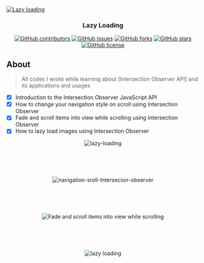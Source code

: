 <p align="center">
  <a href="https://github.com/AbdallahHemdan/Lazy-Loading" rel="noopener">
    
  ![Lazy loading](https://user-images.githubusercontent.com/40190772/91656758-791dc700-eabb-11ea-95d7-94957917dc35.png)
  
  </a>
</p>

<h3 align="center">Lazy Loading</h3>
<div align="center">
  
  [![GitHub contributors](https://img.shields.io/github/contributors/AbdallahHemdan/Lazy-Loading)](https://github.com/AbdallahHemdan/Lazy-Loading/contributors)
  [![GitHub issues](https://img.shields.io/github/issues/AbdallahHemdan/Lazy-Loading)](https://github.com/AbdallahHemdan/Lazy-Loading/issues)
  [![GitHub forks](https://img.shields.io/github/forks/AbdallahHemdan/Lazy-Loading)](https://github.com/AbdallahHemdan/Lazy-Loading/network)
  [![GitHub stars](https://img.shields.io/github/stars/AbdallahHemdan/Lazy-Loading)](https://github.com/AbdallahHemdan/Lazy-Loading/stargazers)
  [![GitHub license](https://img.shields.io/github/license/AbdallahHemdan/Lazy-Loading)](https://github.com/AbdallahHemdan/Lazy-Loading/blob/master/LICENSE)

</div>

## About
> All codes I wrote while learning about [Intersection Observer API] and its applications and usages

- [x] Introduction to the Intersection Observer JavaScript API
- [x] How to change your navigation style on scroll using Intersection Observer
- [x] Fade and scroll items into view while scrolling using Intersection Observer
- [x] How to lazy load images using Intersection Observer

<div align="center">

![lazy-loading](https://user-images.githubusercontent.com/40190772/91657053-56d97880-eabe-11ea-9380-fb9750053138.gif)

<br /><br /><br />

![navigation-sroll-Intersecion-observer](https://user-images.githubusercontent.com/40190772/91657054-59d46900-eabe-11ea-81c3-488d8d9eccd7.gif)


<br /><br /><br />

![Fade and scroll items into view while scrolling](https://user-images.githubusercontent.com/40190772/91664100-3ffe4a80-eaed-11ea-881d-14d9f1ad829a.gif)

<br /><br /><br />

![lazy loading](https://user-images.githubusercontent.com/40190772/91665493-4a711200-eaf6-11ea-95b3-232718b849f3.gif)


</div>
